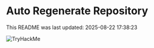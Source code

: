 # Auto Regenerate Repository

This README was last updated: 2025-08-22 17:38:23

 ![TryHackMe](https://tryhackme.com/badge/533634)